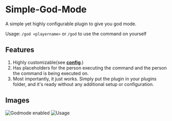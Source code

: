 # Simple-God-Mode
A simple yet highly configurable plugin to give you god mode.

Usage: <code>/god &lt;playername&gt;</code> or <code>/god</code> to use the command on yourself

## Features
1. Highly customizable(see <a href="https://github.com/Guedosha/Simple-God-Mode/blob/main/config.yml">**config**</a>.)
2. Has placeholders for the person executing the command and the person the command is being executed on.
3. Most importantly, it just works. Simply put the plugin in your plugins folder, and it's ready without any additional setup or configuration.
## Images
![Godmode enabled](https://cdn.modrinth.com/data/cached_images/b73137d5241eca553ff5a82326f030b69ab2d566.png)
![Usage](https://cdn.modrinth.com/data/cached_images/75783ffbf941980e56c63c4b7378544953508b1a.png)
